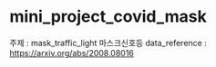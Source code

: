 # mini_project_covid_mask
주제 : mask_traffic_light 마스크신호등
data_reference : https://arxiv.org/abs/2008.08016
